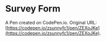 # Survey Form

A Pen created on CodePen.io. Original URL: [https://codepen.io/zsunnyfc1/pen/ZEXoJKe](https://codepen.io/zsunnyfc1/pen/ZEXoJKe).


